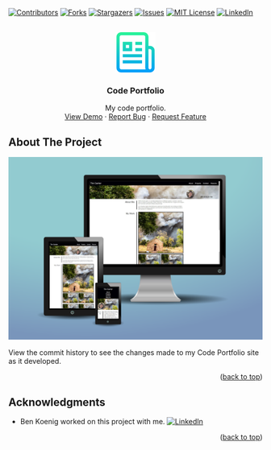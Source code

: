 <div id="top"></div>
<!--
*** Thanks for checking out the Best-README-Template. If you have a suggestion
*** that would make this better, please fork the repo and create a pull request
*** or simply open an issue with the tag "enhancement".
*** Don't forget to give the project a star!
*** Thanks again! Now go create something AMAZING! :D
-->



<!-- PROJECT SHIELDS -->
<!--
*** I'm using markdown "reference style" links for readability.
*** Reference links are enclosed in brackets [ ] instead of parentheses ( ).
*** See the bottom of this document for the declaration of the reference variables
*** for contributors-url, forks-url, etc. This is an optional, concise syntax you may use.
*** https://www.markdownguide.org/basic-syntax/#reference-style-links
-->
[![Contributors][contributors-shield]][contributors-url]
[![Forks][forks-shield]][forks-url]
[![Stargazers][stars-shield]][stars-url]
[![Issues][issues-shield]][issues-url]
[![MIT License][license-shield]][license-url]
[![LinkedIn][linkedin-shield]][linkedin-url]



<!-- PROJECT LOGO -->
<br />
<div align="center">
  <a href="https://atmention.github.io/code_portfolio/">
    <img src="assets/images/logo.png" alt="Logo" width="80" height="80">
  </a>

<h3 align="center">Code Portfolio</h3>

  <p align="center">
    My code portfolio.
    <br />
    <a href="https://atmention.github.io/code_portfolio/">View Demo</a>
    ·
    <a href="https://atmention.github.io/code_portfolio/issues">Report Bug</a>
    ·
    <a href="https://atmention.github.io/code_portfolio/issues">Request Feature</a>
  </p>
</div>



<!-- ABOUT THE PROJECT -->
## About The Project

[![Product Name Screen Shot][product-screenshot]](https://atmention.github.io/code_portfolio/)

View the commit history to see the changes made to my Code Portfolio site as it developed.

<p align="right">(<a href="#top">back to top</a>)</p>

<!-- ACKNOWLEDGMENTS -->
## Acknowledgments

* Ben Koenig worked on this project with me. [![LinkedIn][linkedin-shield]][linkedin-url-ben]

<p align="right">(<a href="#top">back to top</a>)</p>



<!-- MARKDOWN LINKS & IMAGES -->
<!-- https://www.markdownguide.org/basic-syntax/#reference-style-links -->
[contributors-shield]: https://img.shields.io/github/contributors/atmention/code_portfolio.svg?style=for-the-badge
[contributors-url]: https://github.com/atmention/code_portfolio/graphs/contributors
[forks-shield]: https://img.shields.io/github/forks/atmention/code_portfolio.svg?style=for-the-badge
[forks-url]: https://github.com/atmention/code_portfolio/network/members
[stars-shield]: https://img.shields.io/github/stars/atmention/code_portfolio.svg?style=for-the-badge
[stars-url]: https://github.com/atmention/code_portfolio/stargazers
[issues-shield]: https://img.shields.io/github/issues/atmention/code_portfolio.svg?style=for-the-badge
[issues-url]: https://github.com/atmention/code_portfolio/issues
[license-shield]: https://img.shields.io/github/license/atmention/code_portfolio.svg?style=for-the-badge
[license-url]: https://github.com/atmention/code_portfolio/blob/master/LICENSE.txt
[linkedin-shield]: https://img.shields.io/badge/-LinkedIn-black.svg?style=for-the-badge&logo=linkedin&colorB=555
[linkedin-url]: https://www.linkedin.com/in/tim-carrier-9a2a9a22/
[linkedin-url-ben]: https://www.linkedin.com/in/bk09/
[product-screenshot]: assets/images/screenshot.png
